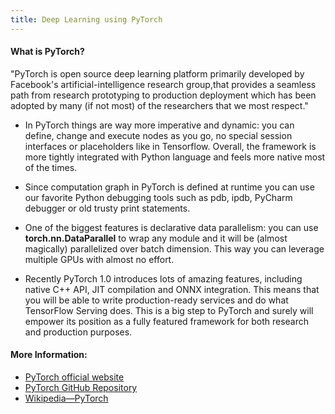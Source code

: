 ```yaml
---
title: Deep Learning using PyTorch
---
```



#### What is PyTorch?
"PyTorch is open source deep learning platform primarily developed by Facebook's artificial-intelligence research group,that provides a seamless path from research prototyping to production deployment which has been adopted by many (if not most) of the researchers that we most respect."


* In PyTorch things are way more imperative and dynamic: you can define, change and execute nodes as you go, no special session interfaces or placeholders like in Tensorflow. Overall, the framework is more tightly integrated with Python language and feels more native most of the times.

* Since computation graph in PyTorch is defined at runtime you can use our favorite Python debugging tools such as pdb, ipdb, PyCharm debugger or old trusty print statements.


* One of the biggest features is declarative data parallelism: you can use **torch.nn.DataParallel** to wrap any module and it will be (almost magically) parallelized over batch dimension. This way you can leverage multiple GPUs with almost no effort.


* Recently PyTorch 1.0 introduces lots of amazing features, including native C++ API, JIT compilation and ONNX integration. This means that you will be able to write production-ready services and do what TensorFlow Serving does. This is a big step to PyTorch and surely will empower its position as a fully featured framework for both research and production purposes.



#### More Information:
* [PyTorch official website](https://pytorch.org/)
* [PyTorch GitHub Repository](https://github.com/pytorch/pytorch)
* [Wikipedia—PyTorch](https://en.wikipedia.org/wiki/PyTorch)
